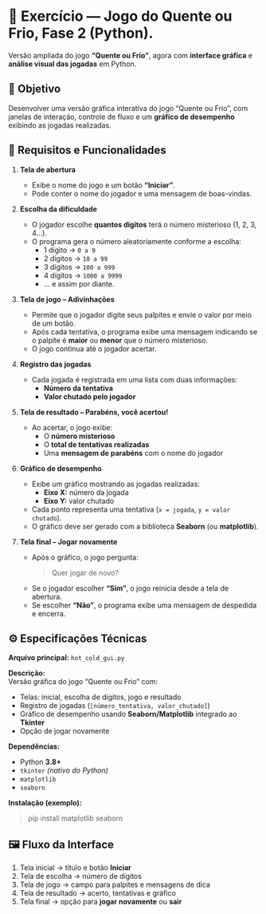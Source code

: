 # 🧩 Exercício — Jogo do Quente ou Frio, Fase 2 (Python).

Versão ampliada do jogo **“Quente ou Frio”**, agora com **interface gráfica** e **análise visual das jogadas** em Python.

## 🎯 Objetivo

Desenvolver uma versão gráfica interativa do jogo “Quente ou Frio”, com janelas de interação, controle de fluxo e um **gráfico de desempenho** exibindo as jogadas realizadas.

## 🧠 Requisitos e Funcionalidades

1. **Tela de abertura**  
   - Exibe o nome do jogo e um botão **“Iniciar”**.  
   - Pode conter o nome do jogador e uma mensagem de boas-vindas.

2. **Escolha da dificuldade**  
   - O jogador escolhe **quantos dígitos** terá o número misterioso (1, 2, 3, 4...).  
   - O programa gera o número aleatoriamente conforme a escolha:  
     - 1 dígito → `0 a 9`  
     - 2 dígitos → `10 a 99`  
     - 3 dígitos → `100 a 999`  
     - 4 dígitos → `1000 a 9999`  
     - ... e assim por diante.

3. **Tela de jogo – Adivinhações**  
   - Permite que o jogador digite seus palpites e envie o valor por meio de um botão.  
   - Após cada tentativa, o programa exibe uma mensagem indicando se o palpite é **maior** ou **menor** que o número misterioso.  
   - O jogo continua até o jogador acertar.

4. **Registro das jogadas**  
   - Cada jogada é registrada em uma lista com duas informações:  
     - **Número da tentativa**  
     - **Valor chutado pelo jogador**

5. **Tela de resultado – Parabéns, você acertou!**  
   - Ao acertar, o jogo exibe:  
     - O **número misterioso**  
     - O **total de tentativas realizadas**  
     - Uma **mensagem de parabéns** com o nome do jogador  

6. **Gráfico de desempenho**  
   - Exibe um gráfico mostrando as jogadas realizadas:  
     - **Eixo X:** número da jogada  
     - **Eixo Y:** valor chutado  
   - Cada ponto representa uma tentativa (`x = jogada`, `y = valor chutado`).  
   - O gráfico deve ser gerado com a biblioteca **Seaborn** (ou **matplotlib**).  

7. **Tela final – Jogar novamente**  
   - Após o gráfico, o jogo pergunta:  
     > Quer jogar de novo?  
   - Se o jogador escolher **“Sim”**, o jogo reinicia desde a tela de abertura.  
   - Se escolher **“Não”**, o programa exibe uma mensagem de despedida e encerra.

## ⚙️ Especificações Técnicas

**Arquivo principal:** `hot_cold_gui.py`

**Descrição:**  
Versão gráfica do jogo “Quente ou Frio” com:
- Telas: inicial, escolha de dígitos, jogo e resultado  
- Registro de jogadas (`[número_tentativa, valor_chutado]`)  
- Gráfico de desempenho usando **Seaborn/Matplotlib** integrado ao **Tkinter**  
- Opção de jogar novamente  

**Dependências:**
- Python **3.8+**  
- `tkinter` *(nativo do Python)*  
- `matplotlib`  
- `seaborn`  

**Instalação (exemplo):**
   > pip install matplotlib seaborn

## 🖼️ Fluxo da Interface

1. Tela inicial → título e botão **Iniciar**  
2. Tela de escolha → número de dígitos  
3. Tela de jogo → campo para palpites e mensagens de dica  
4. Tela de resultado → acerto, tentativas e gráfico  
5. Tela final → opção para **jogar novamente** ou **sair**
